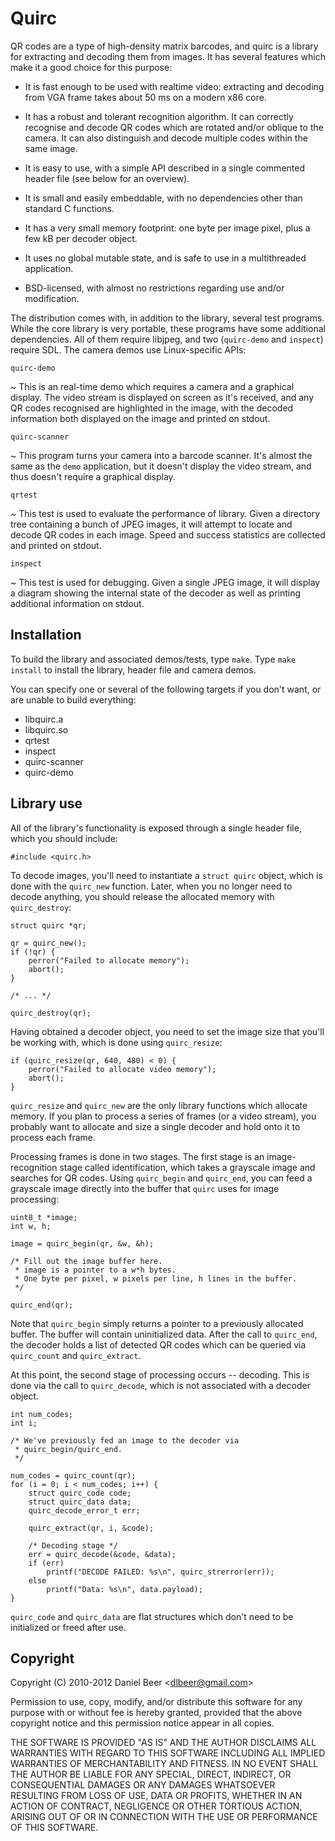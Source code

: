 Quirc
=====

QR codes are a type of high-density matrix barcodes, and quirc is a
library for extracting and decoding them from images. It has several
features which make it a good choice for this purpose:

  * It is fast enough to be used with realtime video: extracting and
    decoding from VGA frame takes about 50 ms on a modern x86 core.

  * It has a robust and tolerant recognition algorithm. It can
    correctly recognise and decode QR codes which are rotated and/or
    oblique to the camera. It can also distinguish and decode multiple
    codes within the same image.

  * It is easy to use, with a simple API described in a single
    commented header file (see below for an overview).

  * It is small and easily embeddable, with no dependencies other than
    standard C functions.

  * It has a very small memory footprint: one byte per image pixel,
    plus a few kB per decoder object.

  * It uses no global mutable state, and is safe to use in a
    multithreaded application.

  * BSD-licensed, with almost no restrictions regarding use and/or
    modification.

The distribution comes with, in addition to the library, several test
programs. While the core library is very portable, these programs have
some additional dependencies. All of them require libjpeg, and two
(``quirc-demo`` and ``inspect``) require SDL. The camera demos use
Linux-specific APIs:

``quirc-demo``

  ~ This is an real-time demo which requires a camera and a graphical
    display. The video stream is displayed on screen as it's received,
    and any QR codes recognised are highlighted in the image, with the
    decoded information both displayed on the image and printed on
    stdout.

``quirc-scanner``

  ~ This program turns your camera into a barcode scanner. It's almost
    the same as the ``demo`` application, but it doesn't display the
    video stream, and thus doesn't require a graphical display.

``qrtest``

  ~ This test is used to evaluate the performance of library. Given a
    directory tree containing a bunch of JPEG images, it will attempt
    to locate and decode QR codes in each image. Speed and success
    statistics are collected and printed on stdout.

``inspect``

  ~ This test is used for debugging. Given a single JPEG image, it
    will display a diagram showing the internal state of the decoder
    as well as printing additional information on stdout.

Installation
------------

To build the library and associated demos/tests, type ``make``. Type
``make install`` to install the library, header file and camera demos.

You can specify one or several of the following targets if you don't
want, or are unable to build everything:

  * libquirc.a
  * libquirc.so
  * qrtest
  * inspect
  * quirc-scanner
  * quirc-demo

Library use
-----------

All of the library's functionality is exposed through a single header
file, which you should include:

    #include <quirc.h>

To decode images, you'll need to instantiate a ``struct quirc``
object, which is done with the ``quirc_new`` function. Later, when you
no longer need to decode anything, you should release the allocated
memory with ``quirc_destroy``:

    struct quirc *qr;

    qr = quirc_new();
    if (!qr) {
	    perror("Failed to allocate memory");
	    abort();
    }

    /* ... */

    quirc_destroy(qr);

Having obtained a decoder object, you need to set the image size that
you'll be working with, which is done using ``quirc_resize``:

    if (quirc_resize(qr, 640, 480) < 0) {
	    perror("Failed to allocate video memory");
	    abort();
    }

``quirc_resize`` and ``quirc_new`` are the only library functions
which allocate memory. If you plan to process a series of frames (or a
video stream), you probably want to allocate and size a single decoder
and hold onto it to process each frame.

Processing frames is done in two stages. The first stage is an
image-recognition stage called identification, which takes a grayscale
image and searches for QR codes. Using ``quirc_begin`` and
``quirc_end``, you can feed a grayscale image directly into the buffer
that ``quirc`` uses for image processing:

    uint8_t *image;
    int w, h;

    image = quirc_begin(qr, &w, &h);

    /* Fill out the image buffer here.
     * image is a pointer to a w*h bytes.
     * One byte per pixel, w pixels per line, h lines in the buffer.
     */

    quirc_end(qr);

Note that ``quirc_begin`` simply returns a pointer to a previously
allocated buffer. The buffer will contain uninitialized data. After
the call to ``quirc_end``, the decoder holds a list of detected QR
codes which can be queried via ``quirc_count`` and ``quirc_extract``.

At this point, the second stage of processing occurs -- decoding. This
is done via the call to ``quirc_decode``, which is not associated with
a decoder object.

    int num_codes;
    int i;

    /* We've previously fed an image to the decoder via
     * quirc_begin/quirc_end.
     */

    num_codes = quirc_count(qr);
    for (i = 0; i < num_codes; i++) {
	    struct quirc_code code;
	    struct quirc_data data;
	    quirc_decode_error_t err;

	    quirc_extract(qr, i, &code);

	    /* Decoding stage */
	    err = quirc_decode(&code, &data);
	    if (err)
		    printf("DECODE FAILED: %s\n", quirc_strerror(err));
	    else
		    printf("Data: %s\n", data.payload);
    }

``quirc_code`` and ``quirc_data`` are flat structures which don't need
to be initialized or freed after use.

Copyright
---------

Copyright (C) 2010-2012 Daniel Beer <<dlbeer@gmail.com>>

Permission to use, copy, modify, and/or distribute this software for
any purpose with or without fee is hereby granted, provided that the
above copyright notice and this permission notice appear in all
copies.

THE SOFTWARE IS PROVIDED "AS IS" AND THE AUTHOR DISCLAIMS ALL
WARRANTIES WITH REGARD TO THIS SOFTWARE INCLUDING ALL IMPLIED
WARRANTIES OF MERCHANTABILITY AND FITNESS. IN NO EVENT SHALL THE
AUTHOR BE LIABLE FOR ANY SPECIAL, DIRECT, INDIRECT, OR CONSEQUENTIAL
DAMAGES OR ANY DAMAGES WHATSOEVER RESULTING FROM LOSS OF USE, DATA OR
PROFITS, WHETHER IN AN ACTION OF CONTRACT, NEGLIGENCE OR OTHER
TORTIOUS ACTION, ARISING OUT OF OR IN CONNECTION WITH THE USE OR
PERFORMANCE OF THIS SOFTWARE.

